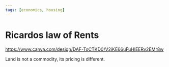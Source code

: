 ```yaml
---
tags: [economics, housing]
---
```


# Ricardos law of Rents

https://www.canva.com/design/DAF-ToCTKD0/V2iKE66uFuHlEERv2EMr8w


Land is not a commodity, its pricing is different.


